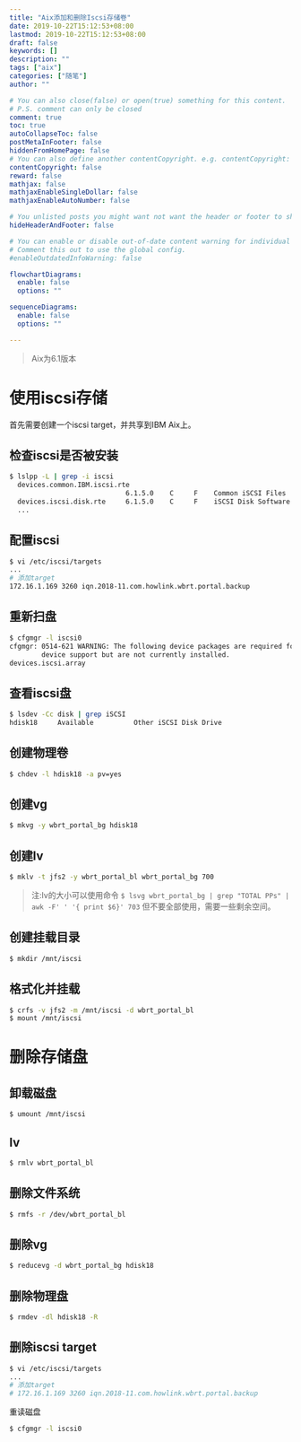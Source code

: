 ```yaml
---
title: "Aix添加和删除Iscsi存储卷"
date: 2019-10-22T15:12:53+08:00
lastmod: 2019-10-22T15:12:53+08:00
draft: false
keywords: []
description: ""
tags: ["aix"]
categories: ["随笔"]
author: ""

# You can also close(false) or open(true) something for this content.
# P.S. comment can only be closed
comment: true
toc: true
autoCollapseToc: false
postMetaInFooter: false
hiddenFromHomePage: false
# You can also define another contentCopyright. e.g. contentCopyright: "This is another copyright."
contentCopyright: false
reward: false
mathjax: false
mathjaxEnableSingleDollar: false
mathjaxEnableAutoNumber: false

# You unlisted posts you might want not want the header or footer to show
hideHeaderAndFooter: false

# You can enable or disable out-of-date content warning for individual post.
# Comment this out to use the global config.
#enableOutdatedInfoWarning: false

flowchartDiagrams:
  enable: false
  options: ""

sequenceDiagrams: 
  enable: false
  options: ""

---
```


> Aix为6.1版本
# 使用iscsi存储
首先需要创建一个iscsi target，并共享到IBM Aix上。
## 检查iscsi是否被安装
```bash
$ lslpp -L | grep -i iscsi 
  devices.common.IBM.iscsi.rte
                             6.1.5.0    C     F    Common iSCSI Files 
  devices.iscsi.disk.rte     6.1.5.0    C     F    iSCSI Disk Software 
  ...
```
## 配置iscsi
```bash
$ vi /etc/iscsi/targets
...
# 添加target
172.16.1.169 3260 iqn.2018-11.com.howlink.wbrt.portal.backup
```
## 重新扫盘
```bash
$ cfgmgr -l iscsi0
cfgmgr: 0514-621 WARNING: The following device packages are required for
        device support but are not currently installed.
devices.iscsi.array
```
## 查看iscsi盘
```bash
$ lsdev -Cc disk | grep iSCSI
hdisk18     Available          Other iSCSI Disk Drive
```
## 创建物理卷
```bash
$ chdev -l hdisk18 -a pv=yes
```
## 创建vg
```bash
$ mkvg -y wbrt_portal_bg hdisk18
```
## 创建lv
```bash
$ mklv -t jfs2 -y wbrt_portal_bl wbrt_portal_bg 700
```
> 注:lv的大小可以使用命令 
> `$ lsvg wbrt_portal_bg | grep "TOTAL PPs" | awk -F' ' '{ print $6}' 703`
> 但不要全部使用，需要一些剩余空间。

## 创建挂载目录
```bash
$ mkdir /mnt/iscsi
```
## 格式化并挂载
```bash
$ crfs -v jfs2 -m /mnt/iscsi -d wbrt_portal_bl
$ mount /mnt/iscsi
```
# 删除存储盘
## 卸载磁盘
```bash
$ umount /mnt/iscsi
```
## lv
```bash
$ rmlv wbrt_portal_bl
```
## 删除文件系统
```bash
$ rmfs -r /dev/wbrt_portal_bl
```
## 删除vg
```bash
$ reducevg -d wbrt_portal_bg hdisk18
```
## 删除物理盘
```bash
$ rmdev -dl hdisk18 -R
```
## 删除iscsi target
```bash
$ vi /etc/iscsi/targets
...
# 添加target
# 172.16.1.169 3260 iqn.2018-11.com.howlink.wbrt.portal.backup
```
重读磁盘
```bash
$ cfgmgr -l iscsi0
```
